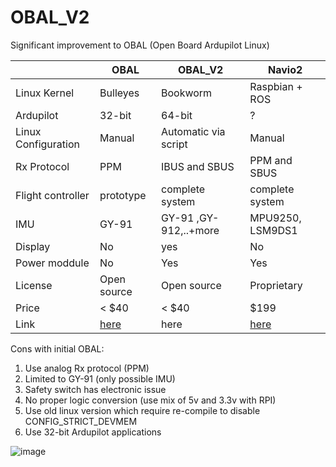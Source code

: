 # OBAL_V2
Significant improvement to OBAL (Open Board Ardupilot Linux)

|  | OBAL | OBAL_V2 | Navio2
|--|---|--|--|
|Linux Kernel |Bulleyes |Bookworm | Raspbian + ROS
|Ardupilot | 32-bit | 64-bit | ?
|Linux Configuration|Manual | Automatic via script | Manual 
|Rx Protocol| PPM | IBUS and SBUS | PPM and SBUS
|Flight controller | prototype | complete system | complete system
|IMU | GY-91 | GY-91 ,GY-912,..+more| MPU9250, LSM9DS1
|Display | No | yes | No
|Power moddule | No | Yes | Yes
|License | Open source | Open source | Proprietary 
|Price | < $40 | < $40 | $199
|Link | [here](https://github.com/HefnySco/OBAL) | here | [here](https://navio2.hipi.io/)

  
Cons with initial OBAL:
  1. Use analog Rx protocol (PPM)
  2. Limited to GY-91 (only possible IMU)
  3. Safety switch has electronic issue
  4. No proper logic conversion (use mix of 5v and 3.3v with RPI)
  5. Use old linux version which require re-compile to disable CONFIG_STRICT_DEVMEM
  6. Use 32-bit Ardupilot applications


![image](https://github.com/user-attachments/assets/bde9b66d-7c74-42ae-bda8-1ca1fce99bd3)
